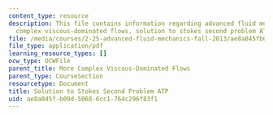 ```yaml
---
content_type: resource
description: This file contains information regarding advanced fluid mechanics, more
  complex viscous-dominated flows, solution to stokes second problem ATP.
file: /media/courses/2-25-advanced-fluid-mechanics-fall-2013/ae8a045fb09d50686cc1764c296f83f1_MIT2_25F13_SolutionStokes2.pdf
file_type: application/pdf
learning_resource_types: []
ocw_type: OCWFile
parent_title: More Complex Viscous-Dominated Flows
parent_type: CourseSection
resourcetype: Document
title: Solution to Stokes Second Problem ATP
uid: ae8a045f-b09d-5068-6cc1-764c296f83f1
---
```

